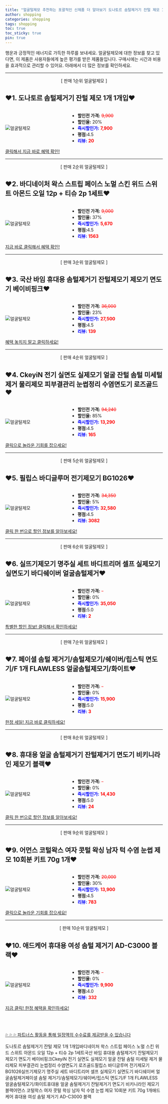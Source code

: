 ```yaml
---
title: "얼굴털제모 추천하는 포괄적인 신제품 더 알아보기 도나토르 솜털제거기 잔털 제모 1개"
author: shopping
categories: shopping
tags: shopping
toc: true
toc_sticky: true
pin: true
---
```

행운과 긍정적인 에너지로 가득한 하루를 보내세요. 얼굴털제모에 대한 정보를 찾고 있다면, 이 제품은 사용자들에게 높은 평가를 받은 제품들입니다. 구매시에는 시간과 비용을 효과적으로 관리할 수 있어요. 아래에서 더 많은 정보를 확인하세요.

---
<p class="toplist" style="margin: 0 auto; display: block; width: fit-content;">[ 판매 1순위 얼굴털제모 ]</p>

<h2><strong>❤️1. 도나토르 솜털제거기 잔털 제모 1개 1개입❤️</strong></h2>

<div style="display: flex; align-items: center;">
    <div style="flex: 0.4;">
        <img src="https://thumbnail9.coupangcdn.com/thumbnails/remote/230x230ex/image/vendor_inventory/c7f5/0267e08ed405b8995f7475dc6fe4e6d54e63a375efb1fab54704dcc7ddad.jpg" alt="얼굴털제모" style="max-width: 100%;">
    </div>
    <div style="flex: 0.6; margin-left: 10px;">
        <ul>
            <li><strong>할인전 가격:</strong> <del style="color: red;">9,900</del></li>
            <li><strong>할인율:</strong> 20%</li>
            <li><span style='color:blue'><strong>즉시할인가:</strong></span> <span style='color:red'><strong>7,900</strong></span></li>
            <li><strong>평점:</strong>4.5</li>
            <li><span style='color:blue'><strong>리뷰:</strong></span> <span style='color:red'><strong>20</strong></span></li>
        </ul>
    </div>
</div>
<div class="center">
    <a href="https://William4Davisa.github.io?lptag=AF9450613&subid=githubio&pageKey=8068279554&traceid=V0-153&itemId=22699579335&vendorItemId=89735217522" class="myButton">
        클릭해서 지금 바로 혜택 확인!
    </a>
</div>


---
<p class="toplist" style="margin: 0 auto; display: block; width: fit-content;">[ 판매 2순위 얼굴털제모 ]</p>

<h2><strong>❤️2. 바디네이처 왁스 스트립 페이스 노멀 스킨 위드 스위트 아몬드 오일 12p + 티슈 2p 1세트❤️</strong></h2>

<div style="display: flex; align-items: center;">
    <div style="flex: 0.4;">
        <img src="https://thumbnail9.coupangcdn.com/thumbnails/remote/230x230ex/image/retail/images/354324606694793-25756a27-7df7-4eeb-ac29-aafac9b64ef2.jpg" alt="얼굴털제모" style="max-width: 100%;">
    </div>
    <div style="flex: 0.6; margin-left: 10px;">
        <ul>
            <li><strong>할인전 가격:</strong> <del style="color: red;">9,000</del></li>
            <li><strong>할인율:</strong> 37%</li>
            <li><span style='color:blue'><strong>즉시할인가:</strong></span> <span style='color:red'><strong>5,670</strong></span></li>
            <li><strong>평점:</strong>4.5</li>
            <li><span style='color:blue'><strong>리뷰:</strong></span> <span style='color:red'><strong>1563</strong></span></li>
        </ul>
    </div>
</div>
<div class="center">
    <a href="https://William4Davisa.github.io?lptag=AF9450613&subid=githubio&pageKey=96561446&traceid=V0-153&itemId=297197846&vendorItemId=3731170695" class="myButton">
        지금 바로 클릭해서 혜택 확인!
    </a>
</div>


---
<p class="toplist" style="margin: 0 auto; display: block; width: fit-content;">[ 판매 3순위 얼굴털제모 ]</p>

<h2><strong>❤️3. 국산 바임 휴대용 솜털제거기 잔털제모기 제모기 면도기 베이비핑크❤️</strong></h2>

<div style="display: flex; align-items: center;">
    <div style="flex: 0.4;">
        <img src="https://thumbnail8.coupangcdn.com/thumbnails/remote/230x230ex/image/vendor_inventory/4b93/291330fc29371bfa0bd6e9e620d29c2a4cde971524571496a93656a9da8c.png" alt="얼굴털제모" style="max-width: 100%;">
    </div>
    <div style="flex: 0.6; margin-left: 10px;">
        <ul>
            <li><strong>할인전 가격:</strong> <del style="color: red;">36,000</del></li>
            <li><strong>할인율:</strong> 23%</li>
            <li><span style='color:blue'><strong>즉시할인가:</strong></span> <span style='color:red'><strong>27,500</strong></span></li>
            <li><strong>평점:</strong>4.5</li>
            <li><span style='color:blue'><strong>리뷰:</strong></span> <span style='color:red'><strong>139</strong></span></li>
        </ul>
    </div>
</div>
<div class="center">
    <a href="https://William4Davisa.github.io?lptag=AF9450613&subid=githubio&pageKey=7632535778&traceid=V0-153&itemId=20708284387&vendorItemId=81007265218" class="myButton">
        혜택 놓치지 말고 클릭하세요!
    </a>
</div>


---
<p class="toplist" style="margin: 0 auto; display: block; width: fit-content;">[ 판매 4순위 얼굴털제모 ]</p>

<h2><strong>❤️4. CkeyiN 전기 실면도 실제모기 얼굴 잔털 솜털 미세털 제거 물리제모 피부결관리 눈썹정리 수염면도기 로즈골드❤️</strong></h2>

<div style="display: flex; align-items: center;">
    <div style="flex: 0.4;">
        <img src="https://thumbnail10.coupangcdn.com/thumbnails/remote/230x230ex/image/vendor_inventory/cd52/a9bbafa420b8333dd596d4640359369edc64c834704412fbaea885fe201a.jpg" alt="얼굴털제모" style="max-width: 100%;">
    </div>
    <div style="flex: 0.6; margin-left: 10px;">
        <ul>
            <li><strong>할인전 가격:</strong> <del style="color: red;">94,240</del></li>
            <li><strong>할인율:</strong> 85%</li>
            <li><span style='color:blue'><strong>즉시할인가:</strong></span> <span style='color:red'><strong>13,290</strong></span></li>
            <li><strong>평점:</strong>4.5</li>
            <li><span style='color:blue'><strong>리뷰:</strong></span> <span style='color:red'><strong>165</strong></span></li>
        </ul>
    </div>
</div>
<div class="center">
    <a href="https://William4Davisa.github.io?lptag=AF9450613&subid=githubio&pageKey=7626151722&traceid=V0-153&itemId=17360542701&vendorItemId=88889131352" class="myButton">
        클릭으로 놀라운 기회를 잡으세요!
    </a>
</div>


---
<p class="toplist" style="margin: 0 auto; display: block; width: fit-content;">[ 판매 5순위 얼굴털제모 ]</p>

<h2><strong>❤️5. 필립스 바디글루머 전기제모기 BG1026❤️</strong></h2>

<div style="display: flex; align-items: center;">
    <div style="flex: 0.4;">
        <img src="https://thumbnail7.coupangcdn.com/thumbnails/remote/230x230ex/image/retail/images/2556157051121499-c5d5455e-980d-4a30-900c-e47e56c5ee26.jpg" alt="얼굴털제모" style="max-width: 100%;">
    </div>
    <div style="flex: 0.6; margin-left: 10px;">
        <ul>
            <li><strong>할인전 가격:</strong> <del style="color: red;">34,350</del></li>
            <li><strong>할인율:</strong> 5%</li>
            <li><span style='color:blue'><strong>즉시할인가:</strong></span> <span style='color:red'><strong>32,580</strong></span></li>
            <li><strong>평점:</strong>4.5</li>
            <li><span style='color:blue'><strong>리뷰:</strong></span> <span style='color:red'><strong>3082</strong></span></li>
        </ul>
    </div>
</div>
<div class="center">
    <a href="https://William4Davisa.github.io?lptag=AF9450613&subid=githubio&pageKey=36218683&traceid=V0-153&itemId=134165797&vendorItemId=3284227316" class="myButton">
        클릭 한 번으로 할인 정보를 알아보세요!
    </a>
</div>


---
<p class="toplist" style="margin: 0 auto; display: block; width: fit-content;">[ 판매 6순위 얼굴털제모 ]</p>

<h2><strong>❤️6. 실뜨기제모기 명주실 세트 바디트리머 셀프 실제모기 실면도기 바디쉐이버 얼굴솜털제거❤️</strong></h2>

<div style="display: flex; align-items: center;">
    <div style="flex: 0.4;">
        <img src="https://thumbnail9.coupangcdn.com/thumbnails/remote/230x230ex/image/vendor_inventory/5e2b/6f42238df1d692dc43b58e7573a2ae77c20b8ead4823dcc414e9d28ff18b.png" alt="얼굴털제모" style="max-width: 100%;">
    </div>
    <div style="flex: 0.6; margin-left: 10px;">
        <ul>
            <li><strong>할인전 가격:</strong> <del style="color: red;">-</del></li>
            <li><strong>할인율:</strong> 0%</li>
            <li><span style='color:blue'><strong>즉시할인가:</strong></span> <span style='color:red'><strong>35,050</strong></span></li>
            <li><strong>평점:</strong>5.0</li>
            <li><span style='color:blue'><strong>리뷰:</strong></span> <span style='color:red'><strong>2</strong></span></li>
        </ul>
    </div>
</div>
<div class="center">
    <a href="https://William4Davisa.github.io?lptag=AF9450613&subid=githubio&pageKey=7942600797&traceid=V0-153&itemId=21881704308&vendorItemId=88929790446" class="myButton">
        특별한 할인 정보! 클릭해서 확인하세요!
    </a>
</div>


---
<p class="toplist" style="margin: 0 auto; display: block; width: fit-content;">[ 판매 7순위 얼굴털제모 ]</p>

<h2><strong>❤️7. 페이셜 솜털 제거기/솜털제모기/쉐이버/립스틱 면도기/F 1개 FLAWLESS 얼굴솜털제모기/화이트❤️</strong></h2>

<div style="display: flex; align-items: center;">
    <div style="flex: 0.4;">
        <img src="https://thumbnail6.coupangcdn.com/thumbnails/remote/230x230ex/image/vendor_inventory/394b/35ff12fa25dfea19abdd2941ef354faa79ca1e5ada9d9d2267cb50677764.jpg" alt="얼굴털제모" style="max-width: 100%;">
    </div>
    <div style="flex: 0.6; margin-left: 10px;">
        <ul>
            <li><strong>할인전 가격:</strong> <del style="color: red;">-</del></li>
            <li><strong>할인율:</strong> 0%</li>
            <li><span style='color:blue'><strong>즉시할인가:</strong></span> <span style='color:red'><strong>15,900</strong></span></li>
            <li><strong>평점:</strong>5.0</li>
            <li><span style='color:blue'><strong>리뷰:</strong></span> <span style='color:red'><strong>3</strong></span></li>
        </ul>
    </div>
</div>
<div class="center">
    <a href="https://William4Davisa.github.io?lptag=AF9450613&subid=githubio&pageKey=7248842523&traceid=V0-153&itemId=18434623915&vendorItemId=85576017680" class="myButton">
        한정 세일! 지금 바로 클릭하세요!
    </a>
</div>


---
<p class="toplist" style="margin: 0 auto; display: block; width: fit-content;">[ 판매 8순위 얼굴털제모 ]</p>

<h2><strong>❤️8. 휴대용 얼굴 솜털제거기 잔털제거기 면도기 비키니라인 제모기 블랙❤️</strong></h2>

<div style="display: flex; align-items: center;">
    <div style="flex: 0.4;">
        <img src="https://thumbnail8.coupangcdn.com/thumbnails/remote/230x230ex/image/vendor_inventory/2594/59f15cc281eddab75b87d71aec3145d718da9b8fc1fef0526a013719cf21.png" alt="얼굴털제모" style="max-width: 100%;">
    </div>
    <div style="flex: 0.6; margin-left: 10px;">
        <ul>
            <li><strong>할인전 가격:</strong> <del style="color: red;">-</del></li>
            <li><strong>할인율:</strong> 0%</li>
            <li><span style='color:blue'><strong>즉시할인가:</strong></span> <span style='color:red'><strong>14,430</strong></span></li>
            <li><strong>평점:</strong>5.0</li>
            <li><span style='color:blue'><strong>리뷰:</strong></span> <span style='color:red'><strong>24</strong></span></li>
        </ul>
    </div>
</div>
<div class="center">
    <a href="https://William4Davisa.github.io?lptag=AF9450613&subid=githubio&pageKey=7929644374&traceid=V0-153&itemId=21807423520&vendorItemId=89291453284" class="myButton">
        클릭 한 번으로 할인 정보를 알아보세요!
    </a>
</div>


---
<p class="toplist" style="margin: 0 auto; display: block; width: fit-content;">[ 판매 9순위 얼굴털제모 ]</p>

<h2><strong>❤️9. 어먼스 코털왁스 여자 콧털 왁싱 남자 턱 수염 눈썹 제모 10회분 키트 70g 1개❤️</strong></h2>

<div style="display: flex; align-items: center;">
    <div style="flex: 0.4;">
        <img src="https://thumbnail6.coupangcdn.com/thumbnails/remote/230x230ex/image/vendor_inventory/cbfa/bbc4069e32591ce6c39a968e50067cd832bb87f1418f3b2ae66246581631.jpg" alt="얼굴털제모" style="max-width: 100%;">
    </div>
    <div style="flex: 0.6; margin-left: 10px;">
        <ul>
            <li><strong>할인전 가격:</strong> <del style="color: red;">20,000</del></li>
            <li><strong>할인율:</strong> 30%</li>
            <li><span style='color:blue'><strong>즉시할인가:</strong></span> <span style='color:red'><strong>13,900</strong></span></li>
            <li><strong>평점:</strong>4.5</li>
            <li><span style='color:blue'><strong>리뷰:</strong></span> <span style='color:red'><strong>783</strong></span></li>
        </ul>
    </div>
</div>
<div class="center">
    <a href="https://William4Davisa.github.io?lptag=AF9450613&subid=githubio&pageKey=6681662537&traceid=V0-153&itemId=15409345819&vendorItemId=81432421036" class="myButton">
        클릭으로 놀라운 기회를 잡으세요!
    </a>
</div>


---
<p class="toplist" style="margin: 0 auto; display: block; width: fit-content;">[ 판매 10순위 얼굴털제모 ]</p>

<h2><strong>❤️10. 애드케어 휴대용 여성 솜털 제거기 AD-C3000 블랙❤️</strong></h2>

<div style="display: flex; align-items: center;">
    <div style="flex: 0.4;">
        <img src="https://thumbnail8.coupangcdn.com/thumbnails/remote/230x230ex/image/retail/images/2020/06/04/13/3/c06ef133-652a-4a13-85ad-7a0896e40502.jpg" alt="얼굴털제모" style="max-width: 100%;">
    </div>
    <div style="flex: 0.6; margin-left: 10px;">
        <ul>
            <li><strong>할인전 가격:</strong> <del style="color: red;">-</del></li>
            <li><strong>할인율:</strong> 0%</li>
            <li><span style='color:blue'><strong>즉시할인가:</strong></span> <span style='color:red'><strong>9,900</strong></span></li>
            <li><strong>평점:</strong>4.0</li>
            <li><span style='color:blue'><strong>리뷰:</strong></span> <span style='color:red'><strong>332</strong></span></li>
        </ul>
    </div>
</div>
<div class="center">
    <a href="https://William4Davisa.github.io?lptag=AF9450613&subid=githubio&pageKey=1661942512&traceid=V0-153&itemId=2831683761&vendorItemId=70821117242" class="myButton">
        지금 클릭! 한정 혜택을 확인하세요!
    </a>
</div>

<br><br><br>[💦 💦 💦 파트너스 활동을 통해 일정액의 수수료를 제공받을 수 있습니다](https://link.coupang.com/a/bcpT2c)<br><br>도나토르 솜털제거기 잔털 제모 1개 1개입바디네이처 왁스 스트립 페이스 노멀 스킨 위드 스위트 아몬드 오일 12p + 티슈 2p 1세트국산 바임 휴대용 솜털제거기 잔털제모기 제모기 면도기 베이비핑크CkeyiN 전기 실면도 실제모기 얼굴 잔털 솜털 미세털 제거 물리제모 피부결관리 눈썹정리 수염면도기 로즈골드필립스 바디글루머 전기제모기 BG1026실뜨기제모기 명주실 세트 바디트리머 셀프 실제모기 실면도기 바디쉐이버 얼굴솜털제거페이셜 솜털 제거기/솜털제모기/쉐이버/립스틱 면도기/F 1개 FLAWLESS 얼굴솜털제모기/화이트휴대용 얼굴 솜털제거기 잔털제거기 면도기 비키니라인 제모기 블랙어먼스 코털왁스 여자 콧털 왁싱 남자 턱 수염 눈썹 제모 10회분 키트 70g 1개애드케어 휴대용 여성 솜털 제거기 AD-C3000 블랙